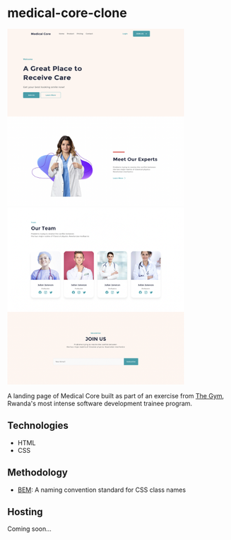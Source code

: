 # medical-core-clone
<p float="left">
    <img src="assets/screenshot-1.png" alt="Screenshot" width="400" height="400" />
    <img src="assets/screenshot-2.png" alt="Screenshot" width="400" height="400" />
</p>

A landing page of Medical Core built as part of an exercise from <a href="https://www.thegym-rwanda.com/" target="_blank">The Gym</a>, Rwanda's most intense software development trainee program. 

## Technologies

* HTML
* CSS

## Methodology

* <a href="https://getbem.com/" target="_blank">BEM</a>: A naming convention standard for CSS class names

## Hosting

Coming soon...
